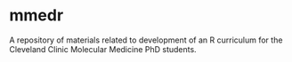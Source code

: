 # mmedr

A repository of materials related to development of an R curriculum for the Cleveland Clinic Molecular Medicine PhD students.
